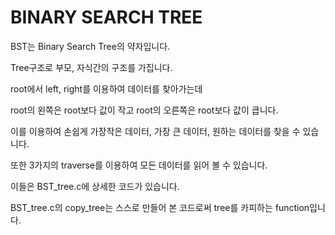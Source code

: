 # BINARY SEARCH TREE

BST는 Binary Search Tree의 약자입니다.

Tree구조로 부모, 자식간의 구조를 가집니다.

root에서 left, right를 이용하여 데이터를 찾아가는데

root의 왼쪽은 root보다 값이 작고 root의 오른쪽은 root보다 값이 큽니다.

이를 이용하여 손쉽게 가장작은 데이터, 가장 큰 데이터, 원하는 데이터를 찾을 수 있습니다.

또한 3가지의 traverse를 이용하여 모든 데이터를 읽어 볼 수 있습니다. 

이들은 BST_tree.c에 상세한 코드가 있습니다.

BST_tree.c의 copy_tree는 스스로 만들어 본 코드로써 tree를 카피하는 function입니다. 
